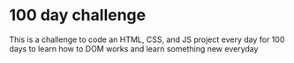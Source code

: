 # 100 day challenge
This is a challenge to code an HTML, CSS, and JS project every day for 100 days to learn how to DOM works and learn something new everyday

